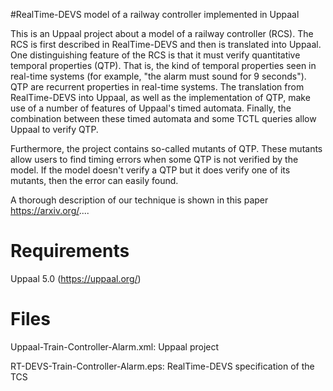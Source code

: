 #RealTime-DEVS model of a railway controller implemented in Uppaal

This is an Uppaal project about a model of a railway controller (RCS). The RCS is first described in RealTime-DEVS and then is translated into Uppaal. One distinguishing feature of the RCS is that it must verify quantitative temporal properties (QTP). That is, the kind of temporal properties seen in real-time systems (for example, "the alarm must sound for 9 seconds"). QTP are recurrent properties in real-time systems. The translation from RealTime-DEVS into Uppaal, as well as the implementation of QTP, make use of a number of features of Uppaal's timed automata. Finally, the combination between these timed automata and some TCTL queries allow Uppaal to verify QTP.

Furthermore, the project contains so-called mutants of QTP. These mutants allow users to find timing errors when some QTP is not verified by the model. If the model doesn't verify a QTP but it does verify one of its mutants, then the error can easily found.

A thorough description of our technique is shown in this paper https://arxiv.org/....

# Requirements
Uppaal 5.0 (https://uppaal.org/)

# Files
Uppaal-Train-Controller-Alarm.xml: Uppaal project

RT-DEVS-Train-Controller-Alarm.eps: RealTime-DEVS specification of the TCS
